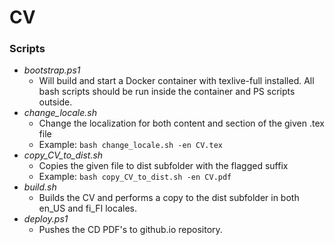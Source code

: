 # CV #

### Scripts  ###

* *bootstrap.ps1*
    * Will build and start a Docker container with texlive-full installed. All bash scripts should be run inside the container and PS scripts outside.
* *change_locale.sh*
	* Change the localization for both content and section of the given .tex file
	* Example: ```bash change_locale.sh -en CV.tex``` 
* *copy_CV_to_dist.sh*
	* Copies the given file to dist subfolder with the flagged suffix
	* Example: ```bash copy_CV_to_dist.sh -en CV.pdf```
* *build.sh*
	* Builds the CV and performs a copy to the dist subfolder in both en\_US and fi\_FI locales.
* *deploy.ps1*
	* Pushes the CD PDF's to github.io repository.
